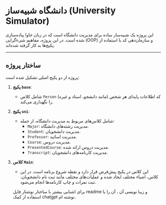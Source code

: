 # دانشگاه شبیه‌ساز (University Simulator)

این پروژه یک شبیه‌ساز ساده برای مدیریت دانشگاه است که در زبان جاوا پیاده‌سازی شده است. در این پروژه، مفاهیم شیء‌گرایی (OOP) و سازمان‌دهی کد با استفاده از پکیج‌ها به کار گرفته شده‌اند.

---

## ساختار پروژه

پروژه از دو پکیج اصلی تشکیل شده است:

1. **پکیج `base`**:
   - شامل کلاس `Person` که اطلاعات پایه‌ای هر شخص (مانند دانشجو، استاد و غیره) را نگهداری می‌کند.

2. **پکیج `uni`**:
   - شامل کلاس‌های مربوط به مدیریت دانشگاه، از جمله:
     - `Major`: مدیریت رشته‌های دانشگاه.
     - `Student`: مدیریت دانشجویان.
     - `Professor`: مدیریت اساتید.
     - `Course`: مدیریت دروس.
     - `PresentedCourse`: مدیریت دروس ارائه شده.
     - `Transcript`: مدیریت کارنامه‌های دانشجویان.

3. **کلاس `Main`**:
   - این کلاس در پکیج پیش‌فرض قرار دارد و نقطه شروع برنامه است. در این کلاس، اشیاء مختلف ایجاد شده و عملیات‌های مختلف مانند ثبت نام دانشجویان، ثبت نمرات و چاپ کارنامه‌ها انجام می‌شود.
  
   برای اشنایی بیشتر با ساختار نوشتار فایل readme و زیبا نویسی آن ، آن را با استفاده از کمک chatgpt نوشته ام.
